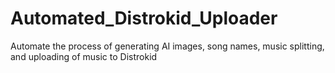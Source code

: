 # Automated_Distrokid_Uploader
Automate the process of generating AI images, song names, music splitting, and uploading of music to Distrokid
